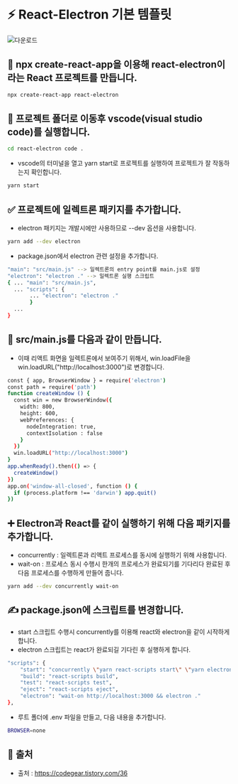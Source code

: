 # **:zap: React-Electron 기본 템플릿**
![다운로드](https://user-images.githubusercontent.com/95972251/191018713-30dfef7d-fab7-406d-a7c5-a6c8ff72840f.png)

## :tada: npx create-react-app을 이용해 react-electron이라는 React 프로젝트를 만듭니다.

```bash
npx create-react-app react-electron
```
## :rocket: 프로젝트 폴더로 이동후 vscode(visual studio code)를 실행합니다.

```bash
cd react-electron code .
```

- vscode의 터미널을 열고 yarn start로 프로젝트를 실행하여 프로젝트가 잘 작동하는지 확인합니다.

```bash
yarn start
```
## :white_check_mark: 프로젝트에 일렉트론 패키지를 추가합니다.

- electron 패키지는 개발시에만 사용하므로 --dev 옵션을 사용합니다.
```bash
yarn add --dev electron
```
- package.json에서 electron 관련 설정을 추가합니다.

```bash
"main": "src/main.js" --> 일렉트론의 entry point를 main.js로 설정
"electron": "electron ." --> 일렉트론 실행 스크립트
{ ... "main": "src/main.js", 
  ... "scripts": { 
       ... "electron": "electron ." 
       } 
  ... 
}
```

## :memo: src/main.js를 다음과 같이 만듭니다.

- 이때 리액트 화면을 일렉트론에서 보여주기 위해서, win.loadFile을 win.loadURL("http://localhost:3000")로 변경합니다.

```bash
const { app, BrowserWindow } = require('electron') 
const path = require('path') 
function createWindow () { 
  const win = new BrowserWindow({ 
    width: 800, 
    height: 600, 
    webPreferences: { 
      nodeIntegration: true,
      contextIsolation : false
    } 
  }) 
  win.loadURL("http://localhost:3000")
} 
app.whenReady().then(() => { 
  createWindow() 
}) 
app.on('window-all-closed', function () { 
  if (process.platform !== 'darwin') app.quit() 
})
```

## :heavy_plus_sign: Electron과 React를 같이 실행하기 위해 다음 패키지를 추가합니다.

- concurrently : 일렉트론과 리액트 프로세스를 동시에 실행하기 위해 사용합니다.
- wait-on : 프로세스 동시 수행시 한개의 프로세스가 완료되기를 기다리다 완료된 후 다음 프로세스를 수행하게 만들어 줍니다.

```bash
yarn add --dev concurrently wait-on
```

## ✍️ package.json에 스크립트를 변경합니다.
- start 스크립트 수행시 concurrently를 이용해 react와 electron을 같이 시작하게 합니다.
- electron 스크립트는 react가 완료되길 기다린 후 실행하게 합니다.
```bash
"scripts": {
    "start": "concurrently \"yarn react-scripts start\" \"yarn electron\" ",
    "build": "react-scripts build",
    "test": "react-scripts test",
    "eject": "react-scripts eject",
    "electron": "wait-on http://localhost:3000 && electron ."
},
```

- 루트 폴더에 .env 파일을 만들고, 다음 내용을 추가합니다.
```bash
BROWSER=none
```

## **:paperclip: 출처**
- 출처 : https://codegear.tistory.com/36
